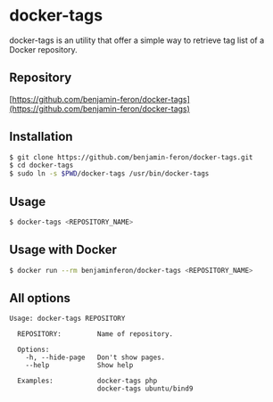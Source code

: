 # docker-tags

docker-tags is an utility that offer a simple way to retrieve tag list of a Docker repository.

## Repository

[https://github.com/benjamin-feron/docker-tags](https://github.com/benjamin-feron/docker-tags)

## Installation
```bash
$ git clone https://github.com/benjamin-feron/docker-tags.git
$ cd docker-tags
$ sudo ln -s $PWD/docker-tags /usr/bin/docker-tags
```

## Usage

```bash
$ docker-tags <REPOSITORY_NAME>
```

## Usage with Docker

```bash
$ docker run --rm benjaminferon/docker-tags <REPOSITORY_NAME>
```

## All options

```
Usage: docker-tags REPOSITORY

  REPOSITORY:         Name of repository.
  
  Options:
    -h, --hide-page   Don't show pages.
    --help            Show help

  Examples:           docker-tags php
                      docker-tags ubuntu/bind9
```